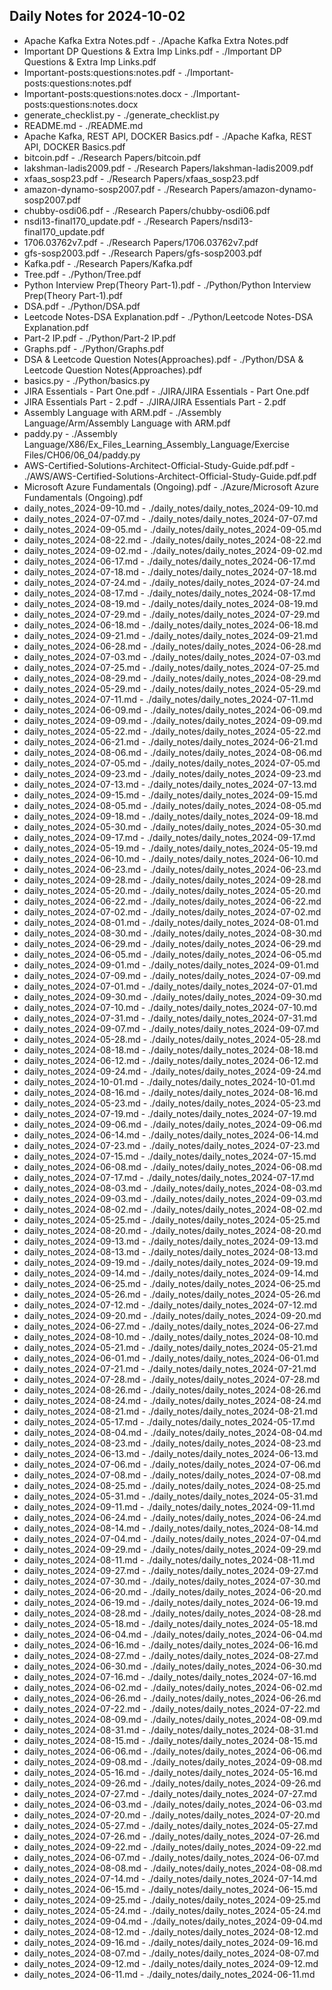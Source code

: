 ## Daily Notes for 2024-10-02

- Apache Kafka Extra Notes.pdf - ./Apache Kafka Extra Notes.pdf
- Important DP Questions & Extra Imp Links.pdf - ./Important DP Questions & Extra Imp Links.pdf
- Important-posts:questions:notes.pdf - ./Important-posts:questions:notes.pdf
- Important-posts:questions:notes.docx - ./Important-posts:questions:notes.docx
- generate_checklist.py - ./generate_checklist.py
- README.md - ./README.md
- Apache Kafka, REST API, DOCKER Basics.pdf - ./Apache Kafka, REST API, DOCKER Basics.pdf
- bitcoin.pdf - ./Research Papers/bitcoin.pdf
- lakshman-ladis2009.pdf - ./Research Papers/lakshman-ladis2009.pdf
- xfaas_sosp23.pdf - ./Research Papers/xfaas_sosp23.pdf
- amazon-dynamo-sosp2007.pdf - ./Research Papers/amazon-dynamo-sosp2007.pdf
- chubby-osdi06.pdf - ./Research Papers/chubby-osdi06.pdf
- nsdi13-final170_update.pdf - ./Research Papers/nsdi13-final170_update.pdf
- 1706.03762v7.pdf - ./Research Papers/1706.03762v7.pdf
- gfs-sosp2003.pdf - ./Research Papers/gfs-sosp2003.pdf
- Kafka.pdf - ./Research Papers/Kafka.pdf
- Tree.pdf - ./Python/Tree.pdf
- Python Interview Prep(Theory Part-1).pdf - ./Python/Python Interview Prep(Theory Part-1).pdf
- DSA.pdf - ./Python/DSA.pdf
- Leetcode Notes-DSA Explanation.pdf - ./Python/Leetcode Notes-DSA Explanation.pdf
- Part-2 IP.pdf - ./Python/Part-2 IP.pdf
- Graphs.pdf - ./Python/Graphs.pdf
- DSA & Leetcode Question Notes(Approaches).pdf - ./Python/DSA & Leetcode Question Notes(Approaches).pdf
- basics.py - ./Python/basics.py
- JIRA Essentials - Part One.pdf - ./JIRA/JIRA Essentials - Part One.pdf
- JIRA Essentials Part - 2.pdf - ./JIRA/JIRA Essentials Part - 2.pdf
- Assembly Language with ARM.pdf - ./Assembly Language/Arm/Assembly Language with ARM.pdf
- paddy.py - ./Assembly Language/X86/Ex_Files_Learning_Assembly_Language/Exercise Files/CH06/06_04/paddy.py
- AWS-Certified-Solutions-Architect-Official-Study-Guide.pdf.pdf - ./AWS/AWS-Certified-Solutions-Architect-Official-Study-Guide.pdf.pdf
- Microsoft Azure Fundamentals (Ongoing).pdf - ./Azure/Microsoft Azure Fundamentals (Ongoing).pdf
- daily_notes_2024-09-10.md - ./daily_notes/daily_notes_2024-09-10.md
- daily_notes_2024-07-07.md - ./daily_notes/daily_notes_2024-07-07.md
- daily_notes_2024-09-05.md - ./daily_notes/daily_notes_2024-09-05.md
- daily_notes_2024-08-22.md - ./daily_notes/daily_notes_2024-08-22.md
- daily_notes_2024-09-02.md - ./daily_notes/daily_notes_2024-09-02.md
- daily_notes_2024-06-17.md - ./daily_notes/daily_notes_2024-06-17.md
- daily_notes_2024-07-18.md - ./daily_notes/daily_notes_2024-07-18.md
- daily_notes_2024-07-24.md - ./daily_notes/daily_notes_2024-07-24.md
- daily_notes_2024-08-17.md - ./daily_notes/daily_notes_2024-08-17.md
- daily_notes_2024-08-19.md - ./daily_notes/daily_notes_2024-08-19.md
- daily_notes_2024-07-29.md - ./daily_notes/daily_notes_2024-07-29.md
- daily_notes_2024-06-18.md - ./daily_notes/daily_notes_2024-06-18.md
- daily_notes_2024-09-21.md - ./daily_notes/daily_notes_2024-09-21.md
- daily_notes_2024-06-28.md - ./daily_notes/daily_notes_2024-06-28.md
- daily_notes_2024-07-03.md - ./daily_notes/daily_notes_2024-07-03.md
- daily_notes_2024-07-25.md - ./daily_notes/daily_notes_2024-07-25.md
- daily_notes_2024-08-29.md - ./daily_notes/daily_notes_2024-08-29.md
- daily_notes_2024-05-29.md - ./daily_notes/daily_notes_2024-05-29.md
- daily_notes_2024-07-11.md - ./daily_notes/daily_notes_2024-07-11.md
- daily_notes_2024-06-09.md - ./daily_notes/daily_notes_2024-06-09.md
- daily_notes_2024-09-09.md - ./daily_notes/daily_notes_2024-09-09.md
- daily_notes_2024-05-22.md - ./daily_notes/daily_notes_2024-05-22.md
- daily_notes_2024-06-21.md - ./daily_notes/daily_notes_2024-06-21.md
- daily_notes_2024-08-06.md - ./daily_notes/daily_notes_2024-08-06.md
- daily_notes_2024-07-05.md - ./daily_notes/daily_notes_2024-07-05.md
- daily_notes_2024-09-23.md - ./daily_notes/daily_notes_2024-09-23.md
- daily_notes_2024-07-13.md - ./daily_notes/daily_notes_2024-07-13.md
- daily_notes_2024-09-15.md - ./daily_notes/daily_notes_2024-09-15.md
- daily_notes_2024-08-05.md - ./daily_notes/daily_notes_2024-08-05.md
- daily_notes_2024-09-18.md - ./daily_notes/daily_notes_2024-09-18.md
- daily_notes_2024-05-30.md - ./daily_notes/daily_notes_2024-05-30.md
- daily_notes_2024-09-17.md - ./daily_notes/daily_notes_2024-09-17.md
- daily_notes_2024-05-19.md - ./daily_notes/daily_notes_2024-05-19.md
- daily_notes_2024-06-10.md - ./daily_notes/daily_notes_2024-06-10.md
- daily_notes_2024-06-23.md - ./daily_notes/daily_notes_2024-06-23.md
- daily_notes_2024-09-28.md - ./daily_notes/daily_notes_2024-09-28.md
- daily_notes_2024-05-20.md - ./daily_notes/daily_notes_2024-05-20.md
- daily_notes_2024-06-22.md - ./daily_notes/daily_notes_2024-06-22.md
- daily_notes_2024-07-02.md - ./daily_notes/daily_notes_2024-07-02.md
- daily_notes_2024-08-01.md - ./daily_notes/daily_notes_2024-08-01.md
- daily_notes_2024-08-30.md - ./daily_notes/daily_notes_2024-08-30.md
- daily_notes_2024-06-29.md - ./daily_notes/daily_notes_2024-06-29.md
- daily_notes_2024-06-05.md - ./daily_notes/daily_notes_2024-06-05.md
- daily_notes_2024-09-01.md - ./daily_notes/daily_notes_2024-09-01.md
- daily_notes_2024-07-09.md - ./daily_notes/daily_notes_2024-07-09.md
- daily_notes_2024-07-01.md - ./daily_notes/daily_notes_2024-07-01.md
- daily_notes_2024-09-30.md - ./daily_notes/daily_notes_2024-09-30.md
- daily_notes_2024-07-10.md - ./daily_notes/daily_notes_2024-07-10.md
- daily_notes_2024-07-31.md - ./daily_notes/daily_notes_2024-07-31.md
- daily_notes_2024-09-07.md - ./daily_notes/daily_notes_2024-09-07.md
- daily_notes_2024-05-28.md - ./daily_notes/daily_notes_2024-05-28.md
- daily_notes_2024-08-18.md - ./daily_notes/daily_notes_2024-08-18.md
- daily_notes_2024-06-12.md - ./daily_notes/daily_notes_2024-06-12.md
- daily_notes_2024-09-24.md - ./daily_notes/daily_notes_2024-09-24.md
- daily_notes_2024-10-01.md - ./daily_notes/daily_notes_2024-10-01.md
- daily_notes_2024-08-16.md - ./daily_notes/daily_notes_2024-08-16.md
- daily_notes_2024-05-23.md - ./daily_notes/daily_notes_2024-05-23.md
- daily_notes_2024-07-19.md - ./daily_notes/daily_notes_2024-07-19.md
- daily_notes_2024-09-06.md - ./daily_notes/daily_notes_2024-09-06.md
- daily_notes_2024-06-14.md - ./daily_notes/daily_notes_2024-06-14.md
- daily_notes_2024-07-23.md - ./daily_notes/daily_notes_2024-07-23.md
- daily_notes_2024-07-15.md - ./daily_notes/daily_notes_2024-07-15.md
- daily_notes_2024-06-08.md - ./daily_notes/daily_notes_2024-06-08.md
- daily_notes_2024-07-17.md - ./daily_notes/daily_notes_2024-07-17.md
- daily_notes_2024-08-03.md - ./daily_notes/daily_notes_2024-08-03.md
- daily_notes_2024-09-03.md - ./daily_notes/daily_notes_2024-09-03.md
- daily_notes_2024-08-02.md - ./daily_notes/daily_notes_2024-08-02.md
- daily_notes_2024-05-25.md - ./daily_notes/daily_notes_2024-05-25.md
- daily_notes_2024-08-20.md - ./daily_notes/daily_notes_2024-08-20.md
- daily_notes_2024-09-13.md - ./daily_notes/daily_notes_2024-09-13.md
- daily_notes_2024-08-13.md - ./daily_notes/daily_notes_2024-08-13.md
- daily_notes_2024-09-19.md - ./daily_notes/daily_notes_2024-09-19.md
- daily_notes_2024-09-14.md - ./daily_notes/daily_notes_2024-09-14.md
- daily_notes_2024-06-25.md - ./daily_notes/daily_notes_2024-06-25.md
- daily_notes_2024-05-26.md - ./daily_notes/daily_notes_2024-05-26.md
- daily_notes_2024-07-12.md - ./daily_notes/daily_notes_2024-07-12.md
- daily_notes_2024-09-20.md - ./daily_notes/daily_notes_2024-09-20.md
- daily_notes_2024-06-27.md - ./daily_notes/daily_notes_2024-06-27.md
- daily_notes_2024-08-10.md - ./daily_notes/daily_notes_2024-08-10.md
- daily_notes_2024-05-21.md - ./daily_notes/daily_notes_2024-05-21.md
- daily_notes_2024-06-01.md - ./daily_notes/daily_notes_2024-06-01.md
- daily_notes_2024-07-21.md - ./daily_notes/daily_notes_2024-07-21.md
- daily_notes_2024-07-28.md - ./daily_notes/daily_notes_2024-07-28.md
- daily_notes_2024-08-26.md - ./daily_notes/daily_notes_2024-08-26.md
- daily_notes_2024-08-24.md - ./daily_notes/daily_notes_2024-08-24.md
- daily_notes_2024-08-21.md - ./daily_notes/daily_notes_2024-08-21.md
- daily_notes_2024-05-17.md - ./daily_notes/daily_notes_2024-05-17.md
- daily_notes_2024-08-04.md - ./daily_notes/daily_notes_2024-08-04.md
- daily_notes_2024-08-23.md - ./daily_notes/daily_notes_2024-08-23.md
- daily_notes_2024-06-13.md - ./daily_notes/daily_notes_2024-06-13.md
- daily_notes_2024-07-06.md - ./daily_notes/daily_notes_2024-07-06.md
- daily_notes_2024-07-08.md - ./daily_notes/daily_notes_2024-07-08.md
- daily_notes_2024-08-25.md - ./daily_notes/daily_notes_2024-08-25.md
- daily_notes_2024-05-31.md - ./daily_notes/daily_notes_2024-05-31.md
- daily_notes_2024-09-11.md - ./daily_notes/daily_notes_2024-09-11.md
- daily_notes_2024-06-24.md - ./daily_notes/daily_notes_2024-06-24.md
- daily_notes_2024-08-14.md - ./daily_notes/daily_notes_2024-08-14.md
- daily_notes_2024-07-04.md - ./daily_notes/daily_notes_2024-07-04.md
- daily_notes_2024-09-29.md - ./daily_notes/daily_notes_2024-09-29.md
- daily_notes_2024-08-11.md - ./daily_notes/daily_notes_2024-08-11.md
- daily_notes_2024-09-27.md - ./daily_notes/daily_notes_2024-09-27.md
- daily_notes_2024-07-30.md - ./daily_notes/daily_notes_2024-07-30.md
- daily_notes_2024-06-20.md - ./daily_notes/daily_notes_2024-06-20.md
- daily_notes_2024-06-19.md - ./daily_notes/daily_notes_2024-06-19.md
- daily_notes_2024-08-28.md - ./daily_notes/daily_notes_2024-08-28.md
- daily_notes_2024-05-18.md - ./daily_notes/daily_notes_2024-05-18.md
- daily_notes_2024-06-04.md - ./daily_notes/daily_notes_2024-06-04.md
- daily_notes_2024-06-16.md - ./daily_notes/daily_notes_2024-06-16.md
- daily_notes_2024-08-27.md - ./daily_notes/daily_notes_2024-08-27.md
- daily_notes_2024-06-30.md - ./daily_notes/daily_notes_2024-06-30.md
- daily_notes_2024-07-16.md - ./daily_notes/daily_notes_2024-07-16.md
- daily_notes_2024-06-02.md - ./daily_notes/daily_notes_2024-06-02.md
- daily_notes_2024-06-26.md - ./daily_notes/daily_notes_2024-06-26.md
- daily_notes_2024-07-22.md - ./daily_notes/daily_notes_2024-07-22.md
- daily_notes_2024-08-09.md - ./daily_notes/daily_notes_2024-08-09.md
- daily_notes_2024-08-31.md - ./daily_notes/daily_notes_2024-08-31.md
- daily_notes_2024-08-15.md - ./daily_notes/daily_notes_2024-08-15.md
- daily_notes_2024-06-06.md - ./daily_notes/daily_notes_2024-06-06.md
- daily_notes_2024-09-08.md - ./daily_notes/daily_notes_2024-09-08.md
- daily_notes_2024-05-16.md - ./daily_notes/daily_notes_2024-05-16.md
- daily_notes_2024-09-26.md - ./daily_notes/daily_notes_2024-09-26.md
- daily_notes_2024-07-27.md - ./daily_notes/daily_notes_2024-07-27.md
- daily_notes_2024-06-03.md - ./daily_notes/daily_notes_2024-06-03.md
- daily_notes_2024-07-20.md - ./daily_notes/daily_notes_2024-07-20.md
- daily_notes_2024-05-27.md - ./daily_notes/daily_notes_2024-05-27.md
- daily_notes_2024-07-26.md - ./daily_notes/daily_notes_2024-07-26.md
- daily_notes_2024-09-22.md - ./daily_notes/daily_notes_2024-09-22.md
- daily_notes_2024-06-07.md - ./daily_notes/daily_notes_2024-06-07.md
- daily_notes_2024-08-08.md - ./daily_notes/daily_notes_2024-08-08.md
- daily_notes_2024-07-14.md - ./daily_notes/daily_notes_2024-07-14.md
- daily_notes_2024-06-15.md - ./daily_notes/daily_notes_2024-06-15.md
- daily_notes_2024-09-25.md - ./daily_notes/daily_notes_2024-09-25.md
- daily_notes_2024-05-24.md - ./daily_notes/daily_notes_2024-05-24.md
- daily_notes_2024-09-04.md - ./daily_notes/daily_notes_2024-09-04.md
- daily_notes_2024-08-12.md - ./daily_notes/daily_notes_2024-08-12.md
- daily_notes_2024-09-16.md - ./daily_notes/daily_notes_2024-09-16.md
- daily_notes_2024-08-07.md - ./daily_notes/daily_notes_2024-08-07.md
- daily_notes_2024-09-12.md - ./daily_notes/daily_notes_2024-09-12.md
- daily_notes_2024-06-11.md - ./daily_notes/daily_notes_2024-06-11.md
